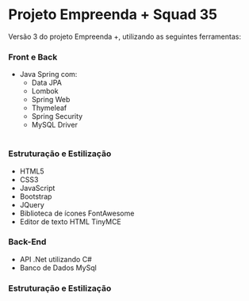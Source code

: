 # Projeto Empreenda + Squad 35
<p>Versão 3 do projeto Empreenda +, utilizando as seguintes ferramentas: </p>

### Front e Back

- Java Spring com:
  - Data JPA
  - Lombok
  - Spring Web
  - Thymeleaf
  - Spring Security
  - MySQL Driver
  </br>

### Estruturação e Estilização
- HTML5
- CSS3
- JavaScript
- Bootstrap
- JQuery
- Biblioteca de ícones FontAwesome
- Editor de texto HTML TinyMCE
  </br>
  
### Back-End
- API .Net utilizando C#
- Banco de Dados MySql


### Estruturação e Estilização

